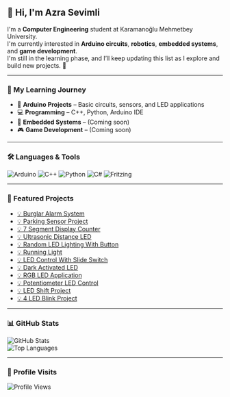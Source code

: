 ## 👋 Hi, I'm Azra Sevimli  

I'm a **Computer Engineering** student at Karamanoğlu Mehmetbey University.  
I'm currently interested in **Arduino circuits**, **robotics**, **embedded systems**, and **game development**.  
I'm still in the learning phase, and I’ll keep updating this list as I explore and build new projects. 🚀  

---

### 📖 My Learning Journey  

- 🔌 **Arduino Projects** – Basic circuits, sensors, and LED applications  
- 💻 **Programming** – C++, Python, Arduino IDE  
- 🔧 **Embedded Systems** – (Coming soon)  
- 🎮 **Game Development** – (Coming soon)  

---

### 🛠️ Languages & Tools  

![Arduino](https://skillicons.dev/icons?i=arduino)
![C++](https://skillicons.dev/icons?i=cpp)
![Python](https://skillicons.dev/icons?i=python)
![C#](https://skillicons.dev/icons?i=cs)
![Fritzing](https://img.shields.io/badge/Fritzing-%23CC342D.svg?style=for-the-badge&logoColor=white)

---

### 🌟 Featured Projects 
- [💡 Burglar Alarm System](https://github.com/AzraSevimli/burglar_alarm_system)
- [💡 Parking Sensor Project](https://github.com/AzraSevimli/parking_sensor_project)
- [💡 7 Segment Display Counter](https://github.com/AzraSevimli/seven_segment_display_counter)
- [💡 Ultrasonic Distance LED](https://github.com/AzraSevimli/ultrasonic_distance_led)
- [💡 Random LED Lighting With Button](https://github.com/AzraSevimli/random_led_lighting_with_button)
- [💡 Running Light](https://github.com/AzraSevimli/running_light)
- [💡 LED Control With Slide Switch](https://github.com/AzraSevimli/led_control_with_slide_switch)
- [💡 Dark Activated LED](https://github.com/AzraSevimli/dark_activated_led)
- [💡 RGB LED Application](https://github.com/AzraSevimli/rgb_led_application)
- [💡 Potentiometer LED Control](https://github.com/AzraSevimli/potentiometer_led_control)
- [💡 LED Shift Project](https://github.com/AzraSevimli/led_shift)
- [💡 4 LED Blink Project](https://github.com/AzraSevimli/4_led_blink)

---

### 📊 GitHub Stats  

![GitHub Stats](https://github-readme-stats.vercel.app/api?username=AzraSevimli&show_icons=true&theme=radical)  
![Top Languages](https://github-readme-stats.vercel.app/api/top-langs/?username=AzraSevimli&layout=compact&theme=radical)  

---

### 👀 Profile Visits  

![Profile Views](https://komarev.com/ghpvc/?username=AzraSevimli&color=blue&style=flat-square)
